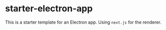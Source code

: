 # starter-electron-app

This is a starter template for an Electron app. Using `next.js` for the renderer.
